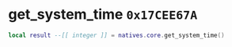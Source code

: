 # get_system_time `0x17CEE67A`

```lua
local result --[[ integer ]] = natives.core.get_system_time()
```